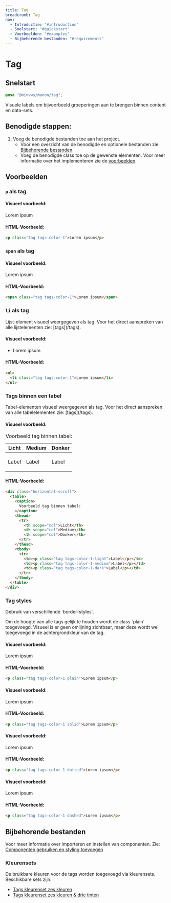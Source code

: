 ```yaml
---
title: Tag
breadcrumb: Tag
nav:
  - Introductie: "#introduction"
  - Snelstart: "#quickstart"
  - Voorbeelden: "#examples"
  - Bijbehorende bestanden: "#requirements"
---
```


<h1 id="introduction">Tag</h1>

<h2 id="quickstart">Snelstart</h2>

```scss
@use "@minvws/manon/tag";
```

Visuele labels om bijvoorbeeld groeperingen aan te brengen binnen content en
data-sets.

## Benodigde stappen:

1.  Voeg de benodigde bestanden toe aan het project.
    - Voor een overzicht van de benodigde en optionele bestanden zie:
      [Bijbehorende bestanden](#requirements).
    - Voeg de benodigde class toe op de gewenste elementen. Voor meer informatie
      over het implementeren zie de [voorbeelden](#examples).

<h2 id="examples">Voorbeelden</h2>

### `p` als tag

#### Visueel voorbeeld:

<p class="tag tags-color-1">Lorem ipsum</p>

#### HTML-Voorbeeld:

```html
<p class="tag tags-color-1">Lorem ipsum</p>
```

### `span` als tag

#### Visueel voorbeeld:

<span class="tag tags-color-1">Lorem ipsum</span>

#### HTML-Voorbeeld:

```html
<span class="tag tags-color-1">Lorem ipsum</span>
```

### `li` als tag

<p>
  Lijst-element visueel weergegeven als tag. Voor het direct aanspreken van alle
  lijstelementen zie: [tags](/tags).
</p>

#### Visueel voorbeeld:

<ul>
  <li class="tag tags-color-1">Lorem ipsum</li>
</ul>

#### HTML-Voorbeeld:

```html
<ul>
  <li class="tag tags-color-1">Lorem ipsum</li>
</ul>
```

### Tags binnen een tabel

<p>
  Tabel-elementen visueel weergegeven als tag. Voor het direct aanspreken van alle
  tabelelementen zie: [tags](/tags).
</p>

#### Visueel voorbeeld:

<div class="horizontal-scroll">
  <table>
    <caption>Voorbeeld tag binnen tabel:</caption>
    <thead>
      <tr>
        <th scope="col">Licht</th>
        <th scope="col">Medium</th>
        <th scope="col">Donker</th>
      </tr>
    </thead>
    <tbody>
      <tr>
        <td><p class="tag tags-color-1-light">Label</p></td>
        <td><p class="tag tags-color-1-medium">Label</p></td>
        <td><p class="tag tags-color-1-dark">Label</p></td>
      </tr>
    </tbody>
  </table>
</div>

#### HTML-Voorbeeld:

```html
<div class="horizontal-scroll">
  <table>
    <caption>
      Voorbeeld tag binnen tabel:
    </caption>
    <thead>
      <tr>
        <th scope="col">Licht</th>
        <th scope="col">Medium</th>
        <th scope="col">Donker</th>
      </tr>
    </thead>
    <tbody>
      <tr>
        <td><p class="tag tags-color-1-light">Label</p></td>
        <td><p class="tag tags-color-1-medium">Label</p></td>
        <td><p class="tag tags-color-1-dark">Label</p></td>
      </tr>
    </tbody>
  </table>
</div>
```

### Tag styles

<p>Gebruik van verschillende `border-styles`.</p>

<p>
  Om de hoogte van alle tags gelijk te houden wordt de class `plain` toegevoegd. Visueel
  is er geen omlijning zichtbaar, maar deze wordt wel toegevoegd in de achtergrondkleur van de
  tag.
</p>

#### Visueel voorbeeld:

<p class="tag tags-color-1 plain">Lorem ipsum</p>

#### HTML-Voorbeeld:

```html
<p class="tag tags-color-1 plain">Lorem ipsum</p>
```

#### Visueel voorbeeld:

<p class="tag tags-color-1 solid">Lorem ipsum</p>

#### HTML-Voorbeeld:

```html
<p class="tag tags-color-1 solid">Lorem ipsum</p>
```

#### Visueel voorbeeld:

<p class="tag tags-color-1 dotted">Lorem ipsum</p>

#### HTML-Voorbeeld:

```html
<p class="tag tags-color-1 dotted">Lorem ipsum</p>
```

#### Visueel voorbeeld:

<p class="tag tags-color-1 dashed">Lorem ipsum</p>

#### HTML-Voorbeeld:

```html
<p class="tag tags-color-1 dashed">Lorem ipsum</p>
```

<h2 id="requirements">Bijbehorende bestanden</h2>

Voor meer informatie over importeren en instellen van componenten. Zie:
[Componenten gebruiken en styling toevoegen](/documentation/import-styling)

### Kleurensets

<p>
  De bruikbare kleuren voor de tags worden toegevoegd via kleurensets. Beschikbare sets
  zijn:
</p>
<ul>
  <li><a href="tags-6">Tags kleurenset zes kleuren</a></li>
  <li><a href="tags-6-3">Tags kleurenset zes kleuren & drie tinten</a></li>
</ul>
